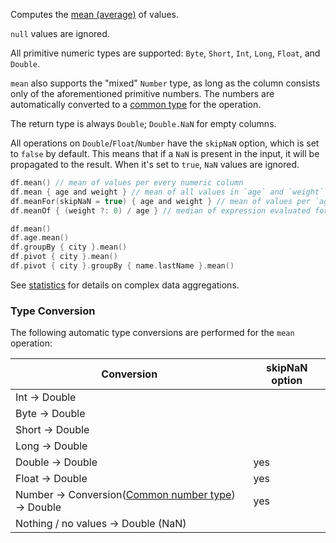 [//]: # (title: mean)

<!---IMPORT org.jetbrains.kotlinx.dataframe.samples.api.Analyze-->

Computes the [mean (average)](https://en.wikipedia.org/wiki/Arithmetic_mean) of values.

`null` values are ignored.

All primitive numeric types are supported: `Byte`, `Short`, `Int`, `Long`, `Float`, and `Double`.

`mean` also supports the "mixed" `Number` type, as long as the column consists only of the aforementioned
primitive numbers.
The numbers are automatically converted to a [common type](numberUnification.md) for the operation.

The return type is always `Double`; `Double.NaN` for empty columns.

All operations on `Double`/`Float`/`Number` have the `skipNaN` option, which is
set to `false` by default. This means that if a `NaN` is present in the input, it will be propagated to the result.
When it's set to `true`, `NaN` values are ignored.

<!---FUN meanModes-->

```kotlin
df.mean() // mean of values per every numeric column
df.mean { age and weight } // mean of all values in `age` and `weight`
df.meanFor(skipNaN = true) { age and weight } // mean of values per `age` and `weight` separately, skips NaN
df.meanOf { (weight ?: 0) / age } // median of expression evaluated for every row
```

<!---END-->

<!---FUN meanAggregations-->

```kotlin
df.mean()
df.age.mean()
df.groupBy { city }.mean()
df.pivot { city }.mean()
df.pivot { city }.groupBy { name.lastName }.mean()
```

<!---END-->

See [statistics](summaryStatistics.md#groupby-statistics) for details on complex data aggregations.

### Type Conversion

The following automatic type conversions are performed for the `mean` operation:

| Conversion                                                                 | skipNaN option |
|----------------------------------------------------------------------------|----------------|
| Int -> Double                                                              |                |
| Byte -> Double                                                             |                |
| Short -> Double                                                            |                |
| Long -> Double                                                             |                |
| Double -> Double                                                           | yes            |
| Float -> Double                                                            | yes            |
| Number -> Conversion([Common number type](numberUnification.md)) -> Double | yes            |
| Nothing / no values -> Double (NaN)                                        |                |
